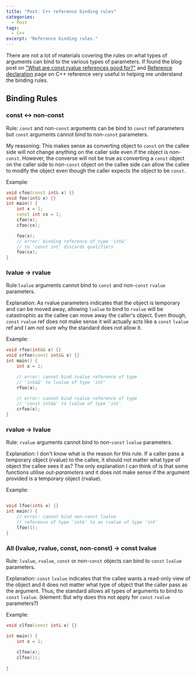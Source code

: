 ```yaml
---
title: "Post: C++ reference binding rules"
categories:
  - Post
tags:
  - C++
excerpt: "Reference binding rules."
---
```


There are not a lot of materials covering the rules on what types of arguments
can bind to the various types of parameters. If found the blog post on
["What are const rvalue references good for?"](https://codesynthesis.com/~boris/blog//2012/07/24/const-rvalue-references/)
and [Reference declaration](https://en.cppreference.com/w/cpp/language/reference)
page on C++ reference very useful in helping me understand the binding rules.

## Binding Rules

### const <-> non-const

Rule: `const` and non-`const` arguments can be bind to `const` ref parameters but
`const` arguments cannot bind to non-`const` parameters.

My reasoning: This makes sense as converting object to `const` on the callee side will not
change anything on the caller side even if the object is non-`const`. However,
the converse will not be true as converting a `const` object on the caller side
to non-`const` object on the callee side can allow the callee to modify the object
even though the caller expects the object to be `const`.

Example:
```cpp
void cfoo(const int& x) {}
void foo(int& x) {}
int main() {
    int x = 1;
    const int cx = 1;
    cfoo(x);
    cfoo(cx);

    foo(x);
    // error: binding reference of type 'int&' 
    // to 'const int' discards qualifiers
    foo(cx); 
}
```

### lvalue -> rvalue

Rule:`lvalue` arguments cannot bind to `const` and non-`const` `rvalue` parameters.

Explanation: As rvalue parameters indicates that the object is temporary and can
be moved away, allowing `lvalue` to bind to `rvalue` will be catastrophic as the
callee can move away the caller's object. Even though, `const` `rvalue` ref does
not make sense it will actually acts like a `const` `lvalue` ref and I am not 
sure why the standard does not allow it.

Example:
```cpp
void rfoo(int&& x) {}
void crfoo(const int&& x) {}
int main() {
    int x = 1;

    // error: cannot bind rvalue reference of type 
    // 'int&&' to lvalue of type 'int'
    rfoo(x);

    // error: cannot bind rvalue reference of type
    // 'const int&&' to lvalue of type 'int'
    crfoo(x);
}
```

### rvalue -> lvalue

Rule: `rvalue` arguments cannot bind to non-`const` `lvalue` parameters.

Explanation: I don't know what is the reason for this rule. If a caller
pass a temporary object (rvalue) to the callee, it should not matter what
type of object the callee sees it as? The only explanation I can think of
is that some functions utilise *out-parameters* and it does not make sense
if the argument provided is a temporary object (rvalue).

Example:
```cpp

void lfoo(int& x) {}
int main() {
    // error: cannot bind non-const lvalue
    // reference of type 'int&' to an rvalue of type 'int'
    lfoo(1);
}
```

### All (lvalue, rvalue, const, non-const) -> const lvalue 

Rule: `lvalue`, `rvalue`, `const` or non-`const` objects can
bind to `const` `lvalue` parameters.

Explanation: `const` `lvalue` indicates that the callee wants
a read-only view of the object and it does not matter what type
of object that the caller pass as the argument. Thus, the standard
allows all types of arguments to bind to `const` `lvalue`.
(klement: But why does this not apply for `const` `rvalue` parameters?)

Example:
```cpp
void clfoo(const int& x) {}

int main() {
    int x = 1;
    
    clfoo(x);
    clfoo(1);
    
}
```
